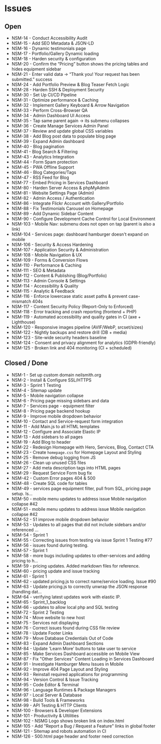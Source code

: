 ﻿# Issues

## Open
- NSM-14 - Conduct Accessibility Audit
- NSM-15 - Add SEO Metadata & JSON-LD
- NSM-16 - Dynamic testimonials page
- NSM-17 - Portfolio/Gallery Dynamic loading
- NSM-18 - Harden security & configuration
- NSM-20 - Confirm the “Pricing” button shows the pricing tables and hides equipment sidebar
- NSM-21 - Enter valid data → “Thank you! Your request has been submitted.” success
- NSM-24 - Add Portfolio Preview & Blog Teaser Fetch Logic
- NSM-28 - Harden SSH & Deployment Security
- NSM-30 - Set Up CI/CD Pipeline
- NSM-31 - Optimize performance & Caching
- NSM-32 - Implement Gallery Keyboard & Arrow Navigation
- NSM-33 - Perform Cross-Browser QA
- NSM-34 - Admin Dashboard UI Access
- NSM-35 - Tap same parent again → its submenu collapses
- NSM-36 - Create Manage Services Admin Panel
- NSM-37 - Review and update global CSS variables
- NSM-38 - Add Blog post data to populate blog page
- NSM-39 - Expand Admin dashboard
- NSM-40 - Blog pagination
- NSM-41 - Blog Search & Filtering
- NSM-43 - Analytics Integration
- NSM-44 - Form Spam protection
- NSM-45 - PWA Offline Support
- NSM-46 - Blog Categories/Tags
- NSM-47 - RSS Feed for Blog
- NSM-77 - Embed Pricing in Services Dashboard
- NSM-80 - Harden Server Access & phpMyAdmin
- NSM-81 - Website Settings Page (Admin)
- NSM-82 - Admin Access / Authentication
- NSM-86 - Integrate Flickr Account with Gallery/Portfolio
- NSM-88 - Fix Testimonials Carousel on Homepage
- NSM-89 - Add Dynamic Sidebar Content
- NSM-90 - Configure Development Cache Control for Local Environment
- NSM-103 - Mobile Nav: submenu does not open on tap (parent is also a link)
- NSM-104 - Services page: dashboard hamburger doesn't expand on mobile
- NSM-106 - Security & Access Hardening
- NSM-107 - Application Security & Administration
- NSM-108 - Mobile Navigation & UX
- NSM-109 - Forms & Conversion Flows
- NSM-110 - Performance & Caching
- NSM-111 - SEO & Metadata
- NSM-112 - Content & Publishing (Blog/Portfolio)
- NSM-113 - Admin Console & Settings
- NSM-114 - Accessibility & Quality
- NSM-115 - Analytic & Feedback
- NSM-116 - Enforce lowercase static asset paths & prevent case-mismatch 404s
- NSM-117 - Content Security Policy (Report-Only to Enforced)
- NSM-118 - Error tracking and crash reporting (frontend + PHP)
- NSM-119 - Automated accessibility and quality gates in CI (axe + Lighthouse)
- NSM-120 - Responsive images pipeline (AVIF/WebP, srcset/sizes)
- NSM-122 - Nightly backups and restore drill (DB + media)
- NSM-123 - Site-wide security headers baseline
- NSM-124 - Consent and privacy alignment for analytics (GDPR-friendly)
- NSM-125 - Broken link and 404 monitoring (CI + scheduled)

## Closed / Done
- NSM-1 - Set up custom domain neilsmith.org
- NSM-2 - Install & Configure SSL/HTTPS
- NSM-3 - Sprint 1 Testing
- NSM-4 - Sitemap update
- NSM-5 - Mobile navigation collapse
- NSM-6 - Pricing page missing sidebars and data
- NSM-7 - Services page - equipment filter
- NSM-8 - Pricing page backend hookup
- NSM-9 - Improve mobile dropdown behavior
- NSM-10 - Contact and Service-request form integration
- NSM-11 - Add Main.js to all HTML templates
- NSM-12 - Configure and Associate Elastic IP
- NSM-13 - Add sidebars to all pages
- NSM-19 - Add Blog to header
- NSM-22 - Redesign Homepage with Hero, Services, Blog, Contact CTA
- NSM-23 - Create `homepage.css` for Homepage Layout and Styling
- NSM-25 - Remove debug logging from JS
- NSM-26 - Clean up unused CSS files
- NSM-27 - Add meta description tags into HTML pages
- NSM-29 - Request Service Form bug fix
- NSM-42 - Custom Error pages 404 & 500
- NSM-48 - Create SQL code for tables
- NSM-49 - services page equipment filter, pull from SQL, pricing page setup. Is…
- NSM-50 - mobile menu updates to address issue Mobile navigation collapse #42
- NSM-51 - mobile menu updates to address issue Mobile navigation collapse #42
- NSM-52 - 51 improve mobile dropdown behavior
- NSM-53 - Updates to all pages that did not include sidebars and/or referenced …
- NSM-54 - Sprint 1
- NSM-55 - Correcting issues from testing via issue Sprint 1 Testing #77
- NSM-56 - issues found during testing.
- NSM-57 - Sprint 1
- NSM-58 - more bugs including updates to other-services and adding pricing to h…
- NSM-59 - pricing updates. Added markdown files for reference.
- NSM-60 - pricing update and issue tracking
- NSM-61 - Sprint 1
- NSM-62 - updated pricing.js to correct name/service loading. Issue #90
- NSM-63 - Update pricing.js to correctly unwrap the JSON response (handling dat…
- NSM-64 - verifying latest updates work with elastic IP.
- NSM-65 - Sprint_1_backlog
- NSM-66 - updates to allow local php and SQL testing
- NSM-72 - Sprint 2 Testing
- NSM-74 - Move website to new host
- NSM-75 - Services not displaying
- NSM-76 - Correct issues found during CSS file review
- NSM-78 - Update Footer Links
- NSM-79 - Move Database Credentials Out of Code
- NSM-83 - Expand Admin Dashboard Sections
- NSM-84 - Update 'Learn More' buttons to take user to service
- NSM-85 - Make Services Dashboard accessible on Mobile View
- NSM-87 - Fix "Other Services" Content Loading in Services Dashboard
- NSM-91 - Investigate Hamburger Menu Issues in Mobile
- NSM-92 - Improve 404 Page Layout and Styling
- NSM-93 - Reinstall required applications for programming
- NSM-94 - Version Control & Issue Tracking
- NSM-95 - Code Editor & Terminal
- NSM-96 - Language Runtimes & Package Managers
- NSM-97 - Local Server & Database
- NSM-98 - Build Tools & Frameworks
- NSM-99 - API Testing & HTTP Clients
- NSM-100 - Browsers & Developer Extensions
- NSM-101 - Productivity & Ultilities
- NSM-102 - NSMG Logo shows broken link on index.html
- NSM-105 - Add "Report a Bug / Request a Feature" links in global footer
- NSM-121 - Sitemap and robots automation in CI
- NSM-126 - 500.html page header and footer need correction
